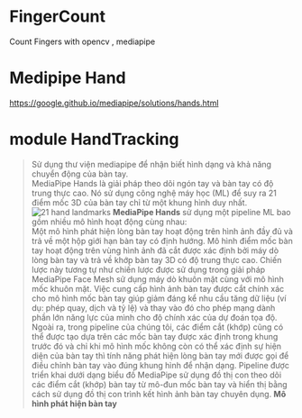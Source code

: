 # FingerCount
Count Fingers with opencv , mediapipe

# Medipipe Hand
https://google.github.io/mediapipe/solutions/hands.html
# module HandTracking
> Sử dụng thư viện mediapipe để nhận biết hình dạng và khả năng chuyển động của bàn tay.  
> MediaPipe Hands là giải pháp theo dõi ngón tay và bàn tay có độ trung thực cao. Nó sử dụng công nghệ máy học (ML) để suy ra 21 điểm mốc 3D của bàn tay chỉ từ một khung hình duy nhất.
![21 hand landmarks](https://google.github.io/mediapipe/images/mobile/hand_landmarks.png)
> **MediaPipe Hands** sử dụng một pipeline ML bao gồm nhiều mô hình hoạt động cùng nhau:  
> Một mô hình phát hiện lòng bàn tay hoạt động trên hình ảnh đầy đủ và trả về một hộp giới hạn bàn tay có định hướng. Mô hình điểm mốc bàn tay hoạt động trên vùng hình ảnh đã cắt được xác định bởi máy dò lòng bàn tay và trả về khớp  bàn tay 3D có độ trung thực cao. Chiến lược này tương tự như chiến lược được sử dụng trong giải pháp MediaPipe Face Mesh sử dụng máy dò khuôn mặt cùng với mô hình mốc khuôn mặt. 
> Việc cung cấp hình ảnh bàn tay được cắt chính xác cho mô hình mốc bàn tay giúp giảm đáng kể nhu cầu tăng dữ liệu (ví dụ: phép quay, dịch và tỷ lệ) và thay vào đó cho phép mạng dành phần lớn năng lực của mình cho độ chính xác của dự đoán tọa độ. Ngoài ra, trong pipeline của chúng tôi, các điểm cắt (khớp) cũng có thể được tạo dựa trên các mốc bàn tay được xác định trong khung trước đó và chỉ khi mô hình mốc không còn có thể xác định sự hiện diện của bàn tay thì tính năng phát hiện lòng bàn tay mới được gọi để điều chỉnh bàn tay vào đúng khung hình để nhận dạng.
> Pipeline được triển khai dưới dạng biểu đồ MediaPipe sử dụng đồ thị con theo dõi các điểm cắt (khớp)  bàn tay từ mô-đun mốc bàn tay và hiển thị bằng cách sử dụng đồ thị con trình kết hình ảnh bàn tay chuyên dụng.
> **Mô hình phát hiện bàn tay**
> 






